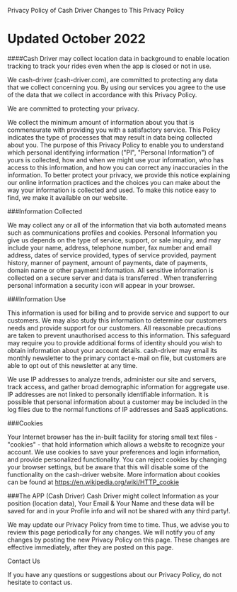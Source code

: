 Privacy Policy of Cash Driver
Changes to This Privacy Policy

<h1>Updated October 2022</h1>

####Cash Driver may collect location data in background to enable location tracking to track your rides even when the app is closed or not in use.
 

We cash-driver (cash-driver.com), are committed to protecting any data that we collect concerning you. By using our services you agree to the use of the data that we collect in accordance with this Privacy Policy.

We are committed to protecting your privacy.

We collect the minimum amount of information about you that is commensurate with providing you with a satisfactory service. This Policy indicates the type of processes that may result in data being collected about you. The purpose of this Privacy Policy to enable you to understand which personal identifying information ("PI", "Personal Information") of yours is collected, how and when we might use your information, who has access to this information, and how you can correct any inaccuracies in the information. To better protect your privacy, we provide this notice explaining our online information practices and the choices you can make about the way your information is collected and used. To make this notice easy to find, we make it available on our website.

###Information Collected

We may collect any or all of the information that via both automated means such as communications profiles and cookies. Personal Information you give us depends on the type of service, support, or sale inquiry, and may include your name, address, telephone number, fax number and email address, dates of service provided, types of service provided, payment history, manner of payment, amount of payments, date of payments, domain name or other payment information. All sensitive information is collected on a secure server and data is transferred . When transferring personal information a security icon will appear in your browser.
 

###Information Use

This information is used for billing and to provide service and support to our customers. We may also study this information to determine our customers needs and provide support for our customers. All reasonable precautions are taken to prevent unauthorised access to this information. This safeguard may require you to provide additional forms of identity should you wish to obtain information about your account details. cash-driver may email its monthly newsletter to the primary contact e-mail on file, but customers are able to opt out of this newsletter at any time.

We use IP addresses to analyze trends, administer our site and servers, track access, and gather broad demographic information for aggregate use. IP addresses are not linked to personally identifiable information. It is possible that personal information about a customer may be included in the log files due to the normal functions of IP addresses and SaaS applications.
 

###Cookies

Your Internet browser has the in-built facility for storing small text files - "cookies" - that hold information which allows a website to recognize your account. We use cookies to save your preferences and login information, and provide personalized functionality. You can reject cookies by changing your browser settings, but be aware that this will disable some of the functionality on the cash-driver website. More information about cookies can be found at https://en.wikipedia.org/wiki/HTTP_cookie

###The APP (Cash Driver)
Cash Driver might collect Information as your position (location data), Your Email & Your Name and these data will be saved  for and in your  Profile info and will not be shared with any third party!.


We may update our Privacy Policy from time to time. Thus, we advise you to review this page periodically for any changes. We will notify you of any changes by posting the new Privacy Policy on this page. These changes are effective immediately, after they are posted on this page.


Contact Us

If you have any questions or suggestions about our Privacy Policy, do not hesitate to contact us.
